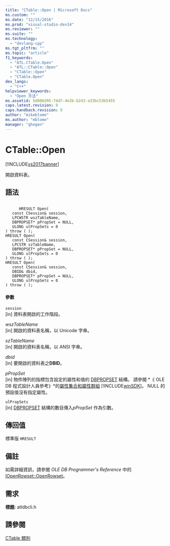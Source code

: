 ```yaml
---
title: "CTable::Open | Microsoft Docs"
ms.custom: ""
ms.date: "12/15/2016"
ms.prod: "visual-studio-dev14"
ms.reviewer: ""
ms.suite: ""
ms.technology: 
  - "devlang-cpp"
ms.tgt_pltfrm: ""
ms.topic: "article"
f1_keywords: 
  - "ATL.CTable.Open"
  - "ATL::CTable::Open"
  - "CTable::Open"
  - "CTable.Open"
dev_langs: 
  - "C++"
helpviewer_keywords: 
  - "Open 方法"
ms.assetid: 5d006d95-74d7-4e2b-b243-a33bc53b5455
caps.latest.revision: 9
caps.handback.revision: 9
author: "mikeblome"
ms.author: "mblome"
manager: "ghogen"
---
```

# CTable::Open
[!INCLUDE[vs2017banner](../../assembler/inline/includes/vs2017banner.md)]

開啟資料表。  
  
## 語法  
  
```  
  
      HRESULT Open(  
   const CSession& session,  
   LPCWSTR wszTableName,  
   DBPROPSET* pPropSet = NULL,  
   ULONG ulPropSets = 0  
) throw ( );  
HRESULT Open(  
   const CSession& session,  
   LPCSTR szTableName,  
   DBPROPSET* pPropSet = NULL,  
   ULONG ulPropSets = 0  
) throw ( );  
HRESULT Open(  
   const CSession& session,  
   DBID& dbid,  
   DBPROPSET* pPropSet = NULL,  
   ULONG ulPropSets = 0  
) throw ( );  
```  
  
#### 參數  
 `session`  
 \[in\] 資料表開啟的工作階段。  
  
 *wszTableName*  
 \[in\] 開啟的資料表名稱，以 Unicode 字串。  
  
 *szTableName*  
 \[in\] 開啟的資料表名稱，以 ANSI 字串。  
  
 *dbid*  
 \[in\] 要開啟的資料表之**DBID**。  
  
 *pPropSet*  
 \[in\] 物件陣列的指標包含設定的屬性和值的 [DBPROPSET](https://msdn.microsoft.com/en-us/library/ms714367.aspx) 結構。  請參閱 *《 OLE DB 程式設計人員參考》*的[屬性集合和屬性群組](https://msdn.microsoft.com/en-us/library/ms713696.aspx) [!INCLUDE[winSDK](../../atl/includes/winsdk_md.md)]。  NULL 的預設值沒有指定屬性。  
  
 `ulPropSets`  
 \[in\] [DBPROPSET](https://msdn.microsoft.com/en-us/library/ms714367.aspx) 結構的數目傳入*pPropSet* 作為引數。  
  
## 傳回值  
 標準版 `HRESULT`  
  
## 備註  
 如需詳細資訊，請參閱 *OLE DB Programmer's Reference* 中的 [IOpenRowset::OpenRowset](https://msdn.microsoft.com/en-us/library/ms716724.aspx)。  
  
## 需求  
 **標題:** atldbcli.h  
  
## 請參閱  
 [CTable 類別](../../data/oledb/ctable-class.md)